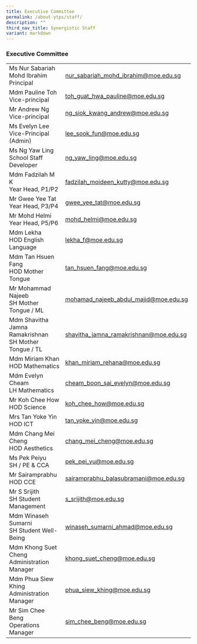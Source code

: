 ```yaml
---
title: Executive Committee
permalink: /about-ytps/staff/
description: ""
third_nav_title: Synergistic Staff
variant: markdown
---
```

### Executive Committee

|||
|---|---|
|Ms Nur Sabariah Mohd Ibrahim<br> Principal|[nur_sabariah_mohd_ibrahim@moe.edu.sg](mailto:Nur_Sabariah_Mohd_Ibrahim@moe.edu.sg)|
|Mdm Pauline Toh<br>Vice-principal|[toh_guat_hwa_pauline@moe.edu.sg](mailto:toh_guat_hwa_pauline@moe.edu.sg)|
|Mr Andrew Ng<br>Vice-principal|[ng_siok_kwang_andrew@moe.edu.sg](mailto:ng_siok_kwang_andrew@moe.edu.sg)|
|Ms Evelyn Lee<br>Vice-Principal (Admin)|[lee_sook_fun@moe.edu.sg](mailto:lee_sook_fun@moe.edu.sg)|
|Ms Ng Yaw Ling<br>School Staff Developer|[ng_yaw_ling@moe.edu.sg](mailto:ng_yaw_ling@moe.edu.sg)|
|Mdm Fadzilah M K<br>Year Head, P1/P2|[fadzilah_moideen_kutty@moe.edu.sg](mailto:fadzilah_moideen_kutty@moe.edu.sg)|
| Mr Gwee Yee Tat <br>Year Head, P3/P4|[gwee_yee_tat@moe.edu.sg](mailto:gwee_yee_tat@moe.edu.sg) |
|Mr Mohd Helmi<br>Year Head, P5/P6|[mohd_helmi@moe.edu.sg](mailto:mohd_helmi@moe.edu.sg) |
|Mdm Lekha<br> HOD English Language|[lekha_f@moe.edu.sg](mailto:lekha_f@moe.edu.sg)|
|Mdm Tan Hsuen Fang<br>HOD Mother Tongue|[tan_hsuen_fang@moe.edu.sg](mailto:tan_hsuen_fang@moe.edu.sg) |
|Mr Mohammad Najeeb<br> SH Mother Tongue / ML|[mohamad_najeeb_abdul_majid@moe.edu.sg](mailto:mohamad_najeeb_abdul_majid@moe.edu.sg)|
|Mdm Shavitha Jamna Ramakrishnan<br> SH Mother Tongue / TL|[shavitha_jamna_ramakrishnan@moe.edu.sg](mailto:shavitha_jamna_ramakrishnan@moe.edu.sg)|
|Mdm Miriam Khan<br> HOD Mathematics|[khan_miriam_rehana@moe.edu.sg](mailto:khan_miriam_rehana@moe.edu.sg)|
| Mdm Evelyn Cheam <br>LH Mathematics|[cheam_boon_sai_evelyn@moe.edu.sg](mailto:cheam_boon_sai_evelyn@moe.edu.sg)|
|Mr Koh Chee How <br>HOD Science|[koh_chee_how@moe.edu.sg](mailto:koh_chee_how@moe.edu.sg)|
|Mrs Tan Yoke Yin <br>HOD ICT |[tan_yoke_yin@moe.edu.sg](mailto:tan_yoke_yin@moe.edu.sg)|
| Mdm Chang Mei Cheng <br>HOD Aesthetics|[chang_mei_cheng@moe.edu.sg](mailto:chang_mei_cheng@moe.edu.sg)|
|Ms Pek Peiyu <br>SH / PE &amp; CCA|[pek_pei_yu@moe.edu.sg](mailto:pek_pei_yu@moe.edu.sg)|
| Mr Sairamprabhu <br>HOD CCE|[sairamprabhu_balasubramani@moe.edu.sg](mailto:sairamprabhu_balasubramani@moe.edu.sg)|
|Mr S Srijith <br>SH Student Management|[s_srijith@moe.edu.sg](mailto:s_srijith@moe.edu.sg) |
|Mdm Winaseh Sumarni<br> SH Student Well-Being|[winaseh_sumarni_ahmad@moe.edu.sg](mailto:winaseh_sumarni_ahmad@moe.edu.sg)|
|Mdm Khong Suet Cheng <br>Administration Manager|[khong_suet_cheng@moe.edu.sg](mailto:khong_suet_cheng@moe.edu.sg)|
|Mdm Phua Siew Khing <br>Administration Manager|[phua_siew_khing@moe.edu.sg](mailto:phua_siew_khing@moe.edu.sg)|
|Mr Sim Chee Beng<br> Operations Manager|[sim_chee_beng@moe.edu.sg](mailto:sim_chee_beng@moe.edu.sg)|